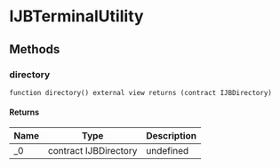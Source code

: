 # IJBTerminalUtility









## Methods

### directory

```solidity
function directory() external view returns (contract IJBDirectory)
```






#### Returns

| Name | Type | Description |
|---|---|---|
| _0 | contract IJBDirectory | undefined




